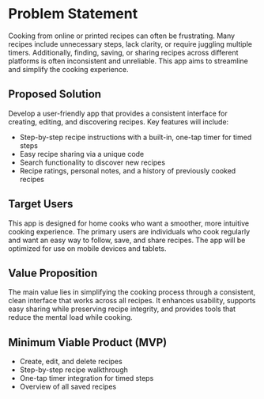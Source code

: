 # Problem Statement

Cooking from online or printed recipes can often be frustrating. Many recipes include unnecessary steps, lack clarity, or require juggling multiple timers. Additionally, finding, saving, or sharing recipes across different platforms is often inconsistent and unreliable. This app aims to streamline and simplify the cooking experience.

## Proposed Solution

Develop a user-friendly app that provides a consistent interface for creating, editing, and discovering recipes.
Key features will include:

- Step-by-step recipe instructions with a built-in, one-tap timer for timed steps
- Easy recipe sharing via a unique code
- Search functionality to discover new recipes
- Recipe ratings, personal notes, and a history of previously cooked recipes

## Target Users

This app is designed for home cooks who want a smoother, more intuitive cooking experience. The primary users are individuals who cook regularly and want an easy way to follow, save, and share recipes. The app will be optimized for use on mobile devices and tablets.

## Value Proposition

The main value lies in simplifying the cooking process through a consistent, clean interface that works across all recipes. It enhances usability, supports easy sharing while preserving recipe integrity, and provides tools that reduce the mental load while cooking.

## Minimum Viable Product (MVP)

- Create, edit, and delete recipes
- Step-by-step recipe walkthrough
- One-tap timer integration for timed steps
- Overview of all saved recipes
